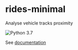 # rides-minimal

Analyse vehicle tracks proximity

![Python 3.7](https://github.com/epogrebnyak/rides-minimal/workflows/Python%203.7/badge.svg)

See [documentation](https://epogrebnyak.github.io/rides-minimal)
